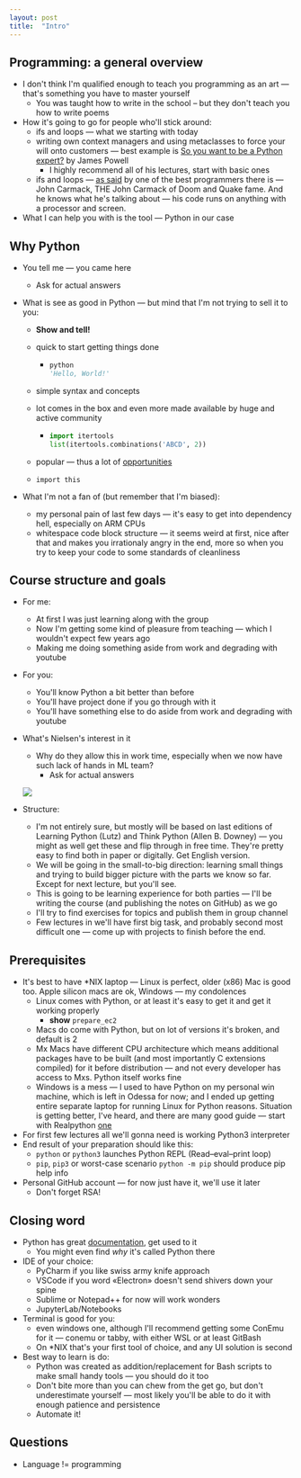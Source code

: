 ```yaml
---
layout: post
title:  "Intro"
---
```


## Programming: a general overview

* I don't think I'm qualified enough to teach you programming as an art — that's something you have to master yourself
    * You was taught how to write in the school – but they don't teach you how to write poems
* How it's going to go for people who'll stick around:
    * ifs and loops — what we starting with today
    * writing own context managers and using metaclasses to force your will onto customers — best example is [So you want to be a Python expert?](https://www.youtube.com/watch?v=cKPlPJyQrt4) by James Powell
      * I highly recommend all of his lectures, start with basic ones
    * ifs and loops — [as said](https://twitter.com/ID_AA_Carmack/status/1466934223831506951) by one of the best programmers there is — John Carmack, THE John Carmack of Doom and Quake fame. And he knows what he's talking about — his code runs on anything with a processor and screen.
* What I can help you with is the tool — Python in our case

## Why Python

* You tell me — you came here

  * Ask for actual answers

* What is see as good in Python — but mind that I'm not trying to sell it to you:

  * **Show and tell!**

  * quick to start getting things done

    * ```python
      python
      'Hello, World!'
      ```

  * simple syntax and concepts

  * lot comes in the box and even more made available by huge and active community

    * ```python
      import itertools
      list(itertools.combinations('ABCD', 2))
      ```

  * popular — thus a lot of [opportunities](https://spectrum.ieee.org/top-programming-languages-2022)

  * `import this`

* What I'm not a fan of (but remember that I'm biased):

  * my personal pain of last few days — it's easy to get into dependency hell, especially on ARM CPUs
  * whitespace code block structure — it seems weird at first, nice after that and makes you irrationaly angry in the end, more so when you try to keep your code to some standards of cleanliness

## Course structure and goals

* For me:

  * At first I was just learning along with the group
  * Now I'm getting some kind of pleasure from teaching — which I wouldn't expect few years ago
  * Making me doing something aside from work and degrading with youtube

* For you:

  * You'll know Python a bit better than before
  * You'll have project done if you go through with it
  * You'll have something else to do aside from work and degrading with youtube

* What's Nielsen's interest in it

  * Why do they allow this in work time, especially when we now have such lack of hands in ML team?
    * Ask for actual answers

  ![]({{site.url}}/assets/img/forces.jpg)

* Structure:

  * I'm not entirely sure, but mostly will be based on last editions of Learning Python (Lutz) and Think Python (Allen B. Downey) — you might as well get these and flip through in free time. They're pretty easy to find both in paper or digitally. Get English version.
  * We will be going in the small-to-big direction: learning small things and trying to build bigger picture with the parts we know so far. Except for next lecture, but you'll see.
  * This is going to be learning experience for both parties — I'll be writing the course (and publishing the notes on GitHub) as we go
  * I'll try to find exercises for topics and publish them in group channel
  * Few lectures in we'll have first big task, and probably second most difficult one — come up with projects to finish before the end.

## Prerequisites

* It's best to have \*NIX laptop — Linux is perfect, older (x86) Mac is good too. Apple silicon macs are ok, Windows — my condolences
  * Linux comes with Python, or at least it's easy to get it and get it working properly
    * **show** `prepare_ec2`
  * Macs do come with Python, but on lot of versions it's broken, and default is 2
  * Mx Macs have different CPU architecture which means additional packages have to be built (and most importantly C extensions compiled) for it before distribution — and not every developer has access to Mxs. Python itself works fine
  * Windows is a mess — I used to have Python on my personal win machine, which is left in Odessa for now; and I ended up getting entire separate laptop for running Linux for Python reasons. Situation is getting better, I've heard, and there are many good guide — start with Realpython [one](https://realpython.com/python-coding-setup-windows/)
* For first few lectures all we'll gonna need is working Python3 interpreter
* End result of your preparation should like this:
  * `python` or `python3` launches Python REPL (Read–eval–print loop)
  * `pip`, `pip3` or worst-case scenario `python -m pip` should produce pip help info
* Personal GitHub account — for now just have it, we'll use it later
  * Don't forget RSA!

## Closing word

* Python has great [documentation](https://docs.python.org/3/), get used to it
  * You might even find *why* it's called Python there
* IDE of your choice:
  * PyCharm if you like swiss army knife approach
  * VSCode if you word «Electron» doesn't send shivers down your spine
  * Sublime or Notepad++ for now will work wonders
  * JupyterLab/Notebooks
* Terminal is good for you:
  * even windows one, although I'll recommend getting some ConEmu for it — conemu or tabby, with either WSL or at least GitBash
  * On \*NIX that's your first tool of choice, and any UI solution is second
* Best way to learn is do:
  * Python was created as addition/replacement for Bash scripts to make small handy tools — you should do it too
  * Don't bite more than you can chew from the get go, but don't underestimate yourself — most likely you'll be able to do it with enough patience and persistence
  * Automate it!

## Questions

* Language != programming
